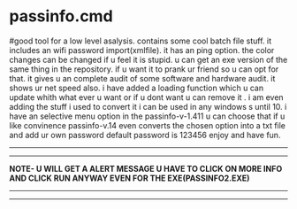 # passinfo.cmd
#good tool for a low level asalysis.
 contains some cool batch file stuff.
 it includes an wifi password import(xmlfile).
 it has an ping option. 
 the color changes can be changed if u feel it is stupid. 
 u can get an exe version of the same thing in the repository.
 if u want it to prank ur friend so u can opt for that.
 it gives u an complete audit of some software and hardware audit.
 it shows ur net speed also.
 i have added a loading function which u can update whith what ever u want or if u dont want u can remove it .
 i am even adding the stuff i used to convert it i can be used in any windows s until 10.
 i have an selective menu option in the passinfo-v-1.411 u can choose that if u like convinence
 passinfo-v.14 even converts the chosen option into a txt file and add ur own password default password is 123456
 enjoy and have fun.
 **********************************************************************************************************************
 **********************************************************************************************************************
 **NOTE- U WILL GET A ALERT MESSAGE U HAVE TO CLICK ON MORE INFO AND CLICK RUN ANYWAY EVEN FOR THE EXE(PASSINFO2.EXE)**
 **********************************************************************************************************************
 **********************************************************************************************************************
